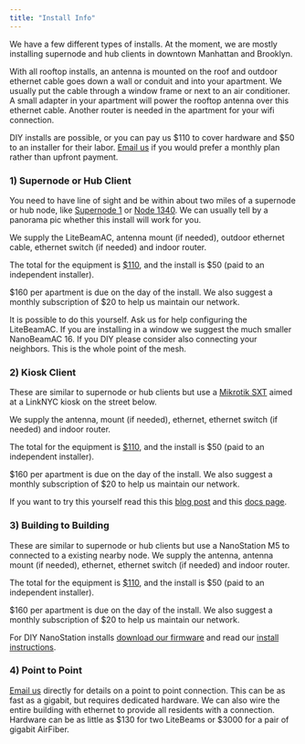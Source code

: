 ```yaml
---
title: "Install Info"
---
```


We have a few different types of installs. At the moment, we are mostly installing supernode and hub clients in downtown Manhattan and Brooklyn.

With all rooftop installs, an antenna is mounted on the roof and outdoor ethernet cable goes down a wall or conduit and into your apartment. We usually put the cable through a window frame or next to an air conditioner. A small adapter in your apartment will power the rooftop antenna over this ethernet cable. Another router is needed in the apartment for your wifi connection.

DIY installs are possible, or you can pay us $110 to cover hardware and $50 to an installer for their labor. [Email us](mailto:contact@nycmesh.net) if you would prefer a monthly plan rather than upfront payment.

### 1) Supernode or Hub Client

You need to have line of sight and be within about two miles of a supernode or hub node, like [Supernode 1](/map/nodes/227) or [Node 1340](/map/nodes/1340). We can usually tell by a panorama pic whether this install will work for you.

We supply the LiteBeamAC, antenna mount (if needed), outdoor ethernet cable, ethernet switch (if needed) and indoor router.

The total for the equipment is [$110](/pay/), and the install is $50 (paid to an independent installer).

$160 per apartment is due on the day of the install. We also suggest a monthly subscription of $20 to help us maintain our network.

It is possible to do this yourself. Ask us for help configuring the LiteBeamAC. If you are installing in a window we suggest the much smaller NanoBeamAC 16. If you DIY please consider also connecting your neighbors. This is the whole point of the mesh.

### 2) Kiosk Client

These are similar to supernode or hub clients but use a [Mikrotik SXT](https://docs.nycmesh.net/hardware/sxtsqg5acd/) aimed at a LinkNYC kiosk on the street below.

We supply the antenna, mount (if needed), ethernet, ethernet switch (if needed) and indoor router.

The total for the equipment is [$110](/pay/), and the install is $50 (paid to an independent installer).

$160 per apartment is due on the day of the install. We also suggest a monthly subscription of $20 to help us maintain our network.

If you want to try this yourself read this this [blog post](/blog/public-access-points) and this [docs page](https://docs.nycmesh.net/installs/linknyc/).

### 3) Building to Building

These are similar to supernode or hub clients but use a NanoStation M5 to connected to a existing nearby node. We supply the antenna, antenna mount (if needed), ethernet, ethernet switch (if needed) and indoor router.

The total for the equipment is [$110](/pay/), and the install is $50 (paid to an independent installer).

$160 per apartment is due on the day of the install. We also suggest a monthly subscription of $20 to help us maintain our network.

For DIY NanoStation installs [download our firmware](/download) and read our [install instructions](https://docs.nycmesh.net/installs/nsm5/).

### 4) Point to Point

[Email us](mailto:contact@nycmesh.net) directly for details on a point to point connection. This can be as fast as a gigabit, but requires dedicated hardware. We can also wire the entire building with ethernet to provide all residents with a connection. Hardware can be as little as $130 for two LiteBeams or $3000 for a pair of gigabit AirFiber.
